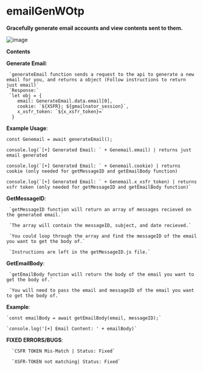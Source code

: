 # emailGenWOtp
**Gracefully generate email accounts and view contents sent to them.**

![image](https://user-images.githubusercontent.com/98126132/229611884-27294d93-4c93-4c05-9b93-57b589a14ef8.png)


**Contents**

 **Generate Email**:

     `generateEmail function sends a request to the api to generate a new email for you, and returns a object (Follow instructions to return just email)`
     `Response:`
     `let obj = {
        email: GenerateEmail.data.email[0],
        cookie: `${XSFR}; ${gmailnator_session}`,
        x_xsfr_token: `${x_xsfr_token}=`
      }
      
**Example Usage**:

    const Genemail = await generateEmail();
    
    console.log(`[+] Generated Email: ` + Genemail.email) | returns just email generated
    
    console.log(`[+] Generated Email: ` + Genemail.cookie) | returns cookie (only needed for getMessageID and getEmailBody function)
    
    console.log(`[+] Generated Email: ` + Genemail.x_xsfr_token) | returns xsfr token (only needed for getMessageID and getEmailBody function)`

 **GetMessageID**:

     `getMessageID function will return an array of messages recieved on the generated email.`

     `The array will contain the messageID, subject, and date recieved.`

     `You could loop through the array and find the messageID of the email you want to get the body of.`

     `Instructions are left in the getMessageID.js file.`
   
**GetEmailBody**:

     `getEmailBody function will return the body of the email you want to get the body of.`

     `You will need to pass the email and messageID of the email you want to get the body of.`

**Example**:
  
    `const emailBody = await getEmailBody(email, messageID);`
    
    `console.log('[+] Email Content: ' + emailBody)`
    
 **FIXED ERRORS/BUGS**:
      
      `CSFR TOKEN Mis-Match | Status: Fixed`
      
      `XSFR-TOKEN not matching| Status: Fixed`
      
  
  
